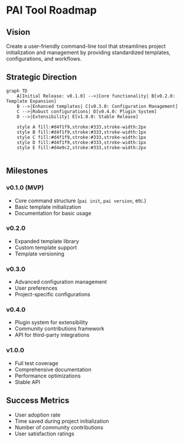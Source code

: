 # PAI Tool Roadmap

## Vision
Create a user-friendly command-line tool that streamlines project initialization and management by providing standardized templates, configurations, and workflows.

## Strategic Direction

```mermaid
graph TD
    A[Initial Release: v0.1.0] -->|Core functionality| B[v0.2.0: Template Expansion]
    B -->|Enhanced templates| C[v0.3.0: Configuration Management]
    C -->|Robust configurations| D[v0.4.0: Plugin System]
    D -->|Extensibility| E[v1.0.0: Stable Release]
    
    style A fill:#d4f1f9,stroke:#333,stroke-width:2px
    style B fill:#d4f1f9,stroke:#333,stroke-width:1px
    style C fill:#d4f1f9,stroke:#333,stroke-width:1px
    style D fill:#d4f1f9,stroke:#333,stroke-width:1px
    style E fill:#d4e9c2,stroke:#333,stroke-width:2px
    
```

## Milestones

### v0.1.0 (MVP)
- Core command structure (`pai init`, `pai version`, etc.)
- Basic template initialization
- Documentation for basic usage

### v0.2.0
- Expanded template library
- Custom template support
- Template versioning

### v0.3.0
- Advanced configuration management
- User preferences
- Project-specific configurations

### v0.4.0
- Plugin system for extensibility
- Community contributions framework
- API for third-party integrations

### v1.0.0
- Full test coverage
- Comprehensive documentation
- Performance optimizations
- Stable API

## Success Metrics
- User adoption rate
- Time saved during project initialization
- Number of community contributions
- User satisfaction ratings
